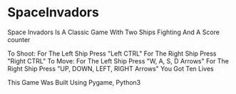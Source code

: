 # SpaceInvadors
Space Invadors Is A Classic Game With Two Ships Fighting And A Score counter 

To Shoot:
  For The Left Ship Press "Left CTRL"
  For The Right Ship Press "Right CTRL"
To Move:
  For The Left Ship Press "W, A, S, D Arrows"
  For The Right Ship Press "UP, DOWN, LEFT, RIGHT Arrows"
You Got Ten Lives

This Game Was Built Using Pygame, Python3
